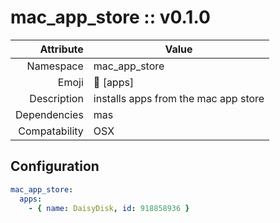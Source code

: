 # mac_app_store :: v0.1.0

| Attribute     | Value |
|--------------:|----|
| Namespace     | mac_app_store |
| Emoji         | 🍏 [apps]  |
| Description   | installs apps from the mac app store |
| Dependencies  | mas  |
| Compatability | OSX  |

## Configuration

```yml
mac_app_store:
  apps:
    - { name: DaisyDisk, id: 918858936 }
```
